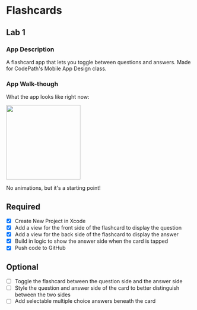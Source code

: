 # Flashcards

## Lab 1

### App Description
A flashcard app that lets you toggle between questions and answers. Made for CodePath's Mobile App Design class.

### App Walk-though

What the app looks like right now:

<img src="https://github.com/coraxyc/Flashcards/blob/master/images/image_v1-2.png" width=200><br>

No animations, but it's a starting point!

## Required
- [x] Create New Project in Xcode
- [x] Add a view for the front side of the flashcard to display the question
- [x] Add a view for the back side of the flashcard to display the answer
- [x] Build in logic to show the answer side when the card is tapped
- [x] Push code to GitHub
## Optional
- [ ] Toggle the flashcard between the question side and the answer side
- [ ] Style the question and answer side of the card to better distinguish between the two sides
- [ ] Add selectable multiple choice answers beneath the card
